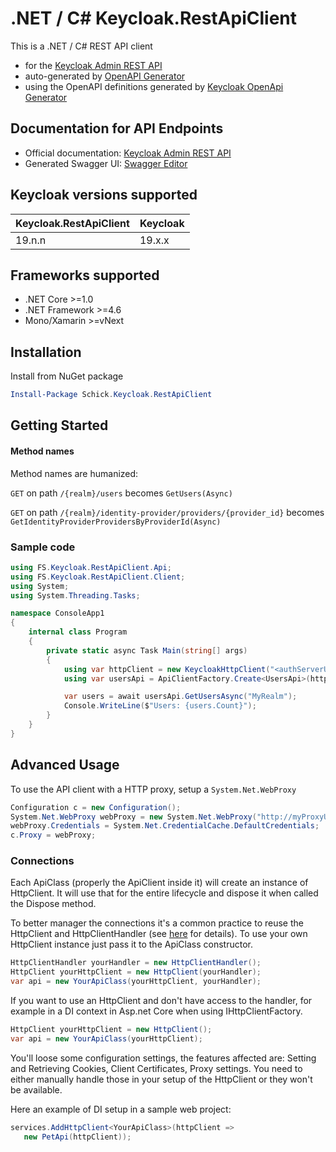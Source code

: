 # .NET / C# Keycloak.RestApiClient
This is a .NET / C# REST API client

* for the [Keycloak Admin REST API](https://www.keycloak.org/docs-api/19.0.3/rest-api/) 
* auto-generated by [OpenAPI Generator](https://openapi-generator.tech)
* using the OpenAPI definitions generated by [Keycloak OpenApi Generator](https://github.com/dahag-ag/keycloak-openapi)

## Documentation for API Endpoints

* Official documentation: [Keycloak Admin REST API](https://www.keycloak.org/docs-api/19.0.3/rest-api/)
* Generated Swagger UI: [Swagger Editor](https://editor.swagger.io/?url=https://raw.githubusercontent.com/dahag-ag/keycloak-openapi/main/OpenApiDefinitions/keycloak-19.0.0.json)

## Keycloak versions supported

| Keycloak.RestApiClient | Keycloak |
| ---------------------- | -------- |
| 19.n.n                 | 19.x.x   |

## Frameworks supported

- .NET Core >=1.0
- .NET Framework >=4.6
- Mono/Xamarin >=vNext

## Installation
Install from NuGet package
```powershell
Install-Package Schick.Keycloak.RestApiClient
```

## Getting Started

#### Method names

Method names are humanized:

`GET` on path `/{realm}/users` becomes `GetUsers(Async)`

`GET` on path `/{realm}/identity-provider/providers/{provider_id}` becomes `GetIdentityProviderProvidersByProviderId(Async)`

### Sample code

```csharp
using FS.Keycloak.RestApiClient.Api;
using FS.Keycloak.RestApiClient.Client;
using System;
using System.Threading.Tasks;

namespace ConsoleApp1
{
    internal class Program
    {
        private static async Task Main(string[] args)
        {
            using var httpClient = new KeycloakHttpClient("<authServerUrl>", "<admin_user>", "<password>");
            using var usersApi = ApiClientFactory.Create<UsersApi>(httpClient);

            var users = await usersApi.GetUsersAsync("MyRealm");
            Console.WriteLine($"Users: {users.Count}");
        }
    }
}
```

## Advanced Usage
To use the API client with a HTTP proxy, setup a `System.Net.WebProxy`
```csharp
Configuration c = new Configuration();
System.Net.WebProxy webProxy = new System.Net.WebProxy("http://myProxyUrl:80/");
webProxy.Credentials = System.Net.CredentialCache.DefaultCredentials;
c.Proxy = webProxy;
```

### Connections
Each ApiClass (properly the ApiClient inside it) will create an instance of HttpClient. It will use that for the entire lifecycle and dispose it when called the Dispose method.

To better manager the connections it's a common practice to reuse the HttpClient and HttpClientHandler (see [here](https://docs.microsoft.com/en-us/dotnet/architecture/microservices/implement-resilient-applications/use-httpclientfactory-to-implement-resilient-http-requests#issues-with-the-original-httpclient-class-available-in-net) for details). To use your own HttpClient instance just pass it to the ApiClass constructor.

```csharp
HttpClientHandler yourHandler = new HttpClientHandler();
HttpClient yourHttpClient = new HttpClient(yourHandler);
var api = new YourApiClass(yourHttpClient, yourHandler);
```

If you want to use an HttpClient and don't have access to the handler, for example in a DI context in Asp.net Core when using IHttpClientFactory.

```csharp
HttpClient yourHttpClient = new HttpClient();
var api = new YourApiClass(yourHttpClient);
```
You'll loose some configuration settings, the features affected are: Setting and Retrieving Cookies, Client Certificates, Proxy settings. You need to either manually handle those in your setup of the HttpClient or they won't be available.

Here an example of DI setup in a sample web project:

```csharp
services.AddHttpClient<YourApiClass>(httpClient =>
   new PetApi(httpClient));
```